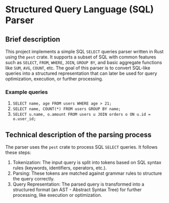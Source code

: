 # Structured Query Language (SQL) Parser

## Brief description

This project implements a simple SQL `SELECT` queries parser written in Rust using the `pest` crate. It supports a subset of SQL with common features such as `SELECT`, `FROM`, `WHERE`, `JOIN`, `GROUP BY`, and basic aggregate functions like `SUM`, `AVG`, `COUNT`, etc. The goal of this parser is to convert SQL-like queries into a structured representation that can later be used for query optimization, execution, or further processing.

### Example queries

1. `SELECT name, age FROM users WHERE age > 21;`
2. `SELECT name, COUNT(*) FROM users GROUP BY name;`
3. `SELECT u.name, o.amount FROM users u JOIN orders o ON u.id = o.user_id;`


## Technical description of the parsing process

The parser uses the `pest` crate to process SQL `SELECT` queries. It follows these steps:

1. Tokenization: The input query is split into tokens based on SQL syntax rules (keywords, identifiers, operators, etc.).
2. Parsing: These tokens are matched against grammar rules to structure the query correctly.
3. Query Representation: The parsed query is transformed into a structured format (an AST - Abstract Syntax Tree) for further processing, like execution or optimization.
